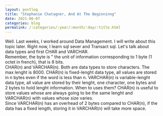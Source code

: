 ```yaml
---
layout: postlog
title: "Stephanie Chatagner, And At The Beginninng"
date: 2021-06-07
categories: blog
permalink: /:categories/:year/:month/:day/:title.html
---
```


Well. Last weeks, I worked around Data Management. I will write about this  topic later. Right now, I learn sql sever  and Transact sql.  Let's talk about  data types and first CHAR and VARCHAR.       
Remember, the byte is " the unit of information corresponding to 1 byte (1 octet in french), that is 8 bits.    
CHAR(n) and VARCHAR(n). Both are data types  to store characters.  The max lenght is  8000. 
CHAR(n) is fixed-lenght data type, all values are stored in n bytes even if  the word is less than n.
VARCHAR(n) is  variable-lenght data type, all value are stored by their lenght,  one character, one bytes and 2 bytes to hold lenght information. When to uses them?
CHAR(n) is useful to store values whose are always going to be the same lenght and VARCHAR(n) with values whose size varies.   
Since VARCHAR(n) has an overhead of 2 bytes compared to CHAR(n), if the data has a fixed length, storing it in VARCHAR(n) will take more space.

